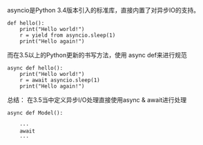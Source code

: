 asyncio是Python 3.4版本引入的标准库，直接内置了对异步IO的支持。

```@asyncio.coroutine
def hello():
    print("Hello world!")
    r = yield from asyncio.sleep(1)
    print("Hello again!")
```
而在3.5以上的Python更新的书写方法，使用 async def来进行规范
```
async def hello():
    print("Hello world!")
    r = await asyncio.sleep(1)
    print("Hello again!")
```

总结：
在3.5当中定义异步I/O处理直接使用async & await进行处理
```
async def Model():
    
    ···
    await 
    ···


```